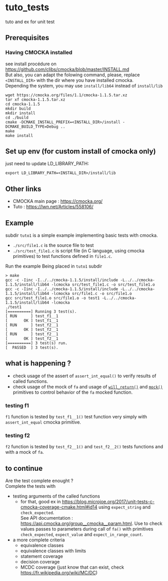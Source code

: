# tuto_tests
tuto and ex for unit test

## Prerequisites

### Having CMOCKA installed
see install procédure on https://github.com/clibs/cmocka/blob/master/INSTALL.md  
But also, you can adapt the folowing command, please, replace `<INSTALL_DIR>`  with the dir where you have installed cmocka.  
Depending the system, you may use `install/lib64` instead of `install/lib`
```shell
wget https://cmocka.org/files/1.1/cmocka-1.1.5.tar.xz
tar xf cmocka-1.1.5.tar.xz
cd cmocka-1.1.5
mkdir build
mkdir install
cd ./build
cmake -DCMAKE_INSTALL_PREFIX=<INSTALL_DIR>/install -DCMAKE_BUILD_TYPE=Debug ..
make
make install
```
## Set up env (for custom install of cmocka only)
just need to update LD_LIBRARY_PATH:
```shell
export LD_LIBRARY_PATH=<INSTALL_DIR>/install/lib
```

## Other links
- CMOCKA main page : https://cmocka.org/
- Tuto : https://lwn.net/Articles/558106/



## Example

subdir `tuto1` is a simple example implementing basic tests with cmocka.  
- `./src/file1.c` is the source file to test
- `./src/test_file1.c` is script file (in C language, using cmocka primitives) to test functions defined in `file1.c`.

Run the example
Being placed in `tuto1` subdir
```shell
> make
gcc -c -Iinc -I../../cmocka-1.1.5/install/include -L../../cmocka-1.1.5/install/lib64 -lcmocka src/test_file1.c -o src/test_file1.o
gcc -c -Iinc -I../../cmocka-1.1.5/install/include -L../../cmocka-1.1.5/install/lib64 -lcmocka src/file1.c -o src/file1.o
gcc src/test_file1.o src/file1.o -o test1 -L../../cmocka-1.1.5/install/lib64 -lcmocka
./test1
[==========] Running 3 test(s).
[ RUN      ] test_f1__1
[       OK ] test_f1__1
[ RUN      ] test_f2__1
[       OK ] test_f2__1
[ RUN      ] test_f2__1
[       OK ] test_f2__1
[==========] 3 test(s) run.
[  PASSED  ] 3 test(s).
```

## what is happening ?
* check usage of the assert of `assert_int_equal()` to verify results of called functions.
* check usage of the mock of `fa` and usage of [`will_return()`](https://api.cmocka.org/group__cmocka__mock.html#ga64d184d2b658f0a29a9b937e8f1ffb90) and [`mock()`](https://api.cmocka.org/group__cmocka__mock.html#ga3cae77b8be3666adc80b294aeb21cc06) primitives to control behavior of the `fa` mocked function.

### testing f1
`f1` function is tested by `test_f1__1()` test function very simply with `assert_int_equal` cmocka primitive.

### testing f2
`f2` function is tested by `test_f2__1()` and `test_f2__2()` tests functions and with a mock of `fa`.

## to continue
Are the test complete enought ?  
Complete the tests with
- testing arguments of the called functions
  - for that, good ex in https://blog.microjoe.org/2017/unit-tests-c-cmocka-coverage-cmake.html#id14 using `expect_string` and `check_expected`.  
    See API documentation : https://api.cmocka.org/group__cmocka__param.html. Use to check values passes to parameters during call of `fa()` with primitives `check_expected`, `expect_value` and `expect_in_range_count`.
- a more complete criteria
  - equivalence classes
  - equivalence classes with limits
  - statement coverage
  - decision coverage
  - MCDC coverage (just know that can exist, check https://fr.wikipedia.org/wiki/MC/DC)



